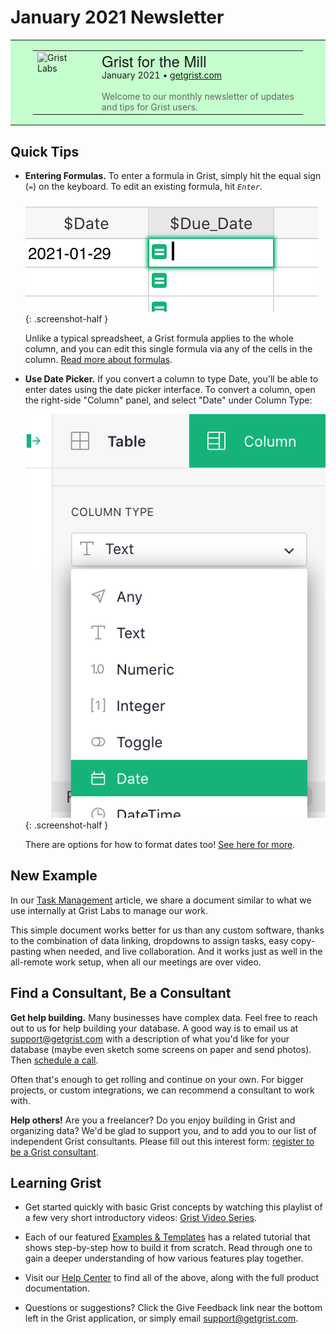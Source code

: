 # January 2021 Newsletter

<style>
  /* restore some poorly overridden defaults */
  .newsletter-header .table {
    background-color: initial;
    border: initial;
  }
  .newsletter-header .table > tbody > tr > td {
    padding: initial;
    border: initial;
    vertical-align: initial;
  }
  .newsletter-header img.header-img {
    padding: initial;
    max-width: initial;
    display: initial;
    padding: initial;
    line-height: initial;
    background-color: initial;
    border: initial;
    border-radius: initial;
    margin: initial;
    margin-bottom: -32px;
    display: inline-block;
    width: 80px;
    height: 128px;
  }

  /* copy newsletter styles, with a prefix for sufficient specificity */
  .newsletter-header .header {
    border: none;
    padding: 0;
    margin: 0;
  }
  .newsletter-header table > tbody > tr > td.header-image {
    width: 80px;
    padding-right: 16px;
  }
  .newsletter-header table > tbody > tr > td.header-text {
    background-color: #c4ffcd;
    padding: 16px 36px;
  }
  .newsletter-header table.header-top {
    border: none;
    padding: 0;
    margin: 0;
    width: 100%;
  }
  .header-title {
    font-family: Helvetica Neue, Helvetica, Arial, sans-serif;
    font-size: 24px;
    line-height: 28px;
  }
  .header-month {
  }
  .header-welcome {
    margin-top: 12px;
    color: #666666;
  }
  .center {
    text-align: center;
  }
</style>
<div class="newsletter-header">
<table class="header" cellpadding="0" cellspacing="0" border="0"><tr>
  <td class="header-text">
    <table class="header-top"><tr>
      <td class="header-image" rowspan="2">
        <a href="https://www.getgrist.com">
          <img class="header-img" src="/images/newsletters/2021-01/shovel-logo.png" width="80" height="128" alt="Grist Labs" border="0">
        </a>
      </td>
      <td class="header-top-text">
        <div class="header-title">Grist for the Mill</div>
        <div class="header-month">January 2021
          &#8226; <a href="https://www.getgrist.com/">getgrist.com</a></div>
      </td>
    </tr><tr>
      <td>
        <div class="header-welcome">
          Welcome to our monthly newsletter of updates and tips for Grist users.
        </div>
      </td>
    </tr></table>
  </td>
</tr></table>
</div>

## Quick Tips

- **Entering Formulas.** To enter a formula in Grist, simply hit
  the equal sign (<code class="keys">*=*</code>) on the keyboard. To edit an existing formula, hit
  <code class="keys">*Enter*</code>.

    <span class="screenshot-large">*![Enter Formula](../images/newsletters/2021-01/enter-formula.png)*</span>
      {: .screenshot-half }

    Unlike a typical spreadsheet, a Grist formula applies to the whole column, and you can edit this
    single formula via any of the cells in the column. [Read more about formulas](../formulas.md).

- **Use Date Picker.** If you convert a column to type Date, you'll be able to enter dates using the
  date picker interface. To convert a column, open the right-side "Column" panel, and select
  "Date" under Column Type:

    <span class="screenshot-large">*![Conver to Date](../images/newsletters/2021-01/convert-to-date.png)*</span>
      {: .screenshot-half }

    There are options for how to format dates too! [See here for more](../col-types.md#date-columns).

## New Example

In our [Task Management](../examples/2021-01-tasks.md) article, we share a
document similar to what we use internally at Grist Labs to manage our work.

This simple document works better for us than any custom software, thanks to the combination of
data linking, dropdowns to assign tasks, easy copy-pasting when needed, and live collaboration.
And it works just as well in the all-remote work setup, when all our meetings are over video.


## Find a Consultant, Be a Consultant

**Get help building.** Many businesses have complex data. Feel free to reach out to us for help
building your database. A good way is to email us at <support@getgrist.com> with a description of
what you'd like for your database (maybe even sketch some screens on paper and send photos). Then [schedule a
call](https://calendly.com/gristlabs/).

Often that's enough to get rolling and continue on your own. For bigger projects, or custom
integrations, we can recommend a consultant to work with.

**Help others!** Are you a freelancer? Do you enjoy building in Grist and organizing data? We'd be
glad to support you, and to add you to our list of independent Grist consultants. Please fill out
this interest form: [register to be a Grist consultant](../register-as-consultant.md).

## Learning Grist

- Get started quickly with basic Grist concepts by watching this playlist
  of a few very short introductory videos:
  [Grist Video Series](https://www.youtube.com/playlist?list=PL3Q9Tu1JOy_4Mq8JlcjZXEMyJY69kda44).

- Each of our featured [Examples & Templates](https://docs.getgrist.com/p/templates)
  has a related tutorial that shows step-by-step how to build it
  from scratch. Read through one to gain a deeper understanding of how
  various features play together.

- Visit our [Help Center](../index.md) to
  find all of the above, along with the full product documentation.

- Questions or suggestions? Click the
  <span class="app-menu-item"><span class="grist-icon" style="--icon: var(--icon-Feedback)"></span> Give Feedback</span>
  link near the bottom left in the Grist application, or simply email
  <support@getgrist.com>.

